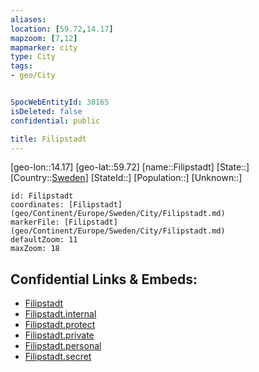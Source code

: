 ```yaml
---
aliases: 
location: [59.72,14.17]
mapzoom: [7,12] 
mapmarker: city 
type: City
tags:
- geo/City


SpocWebEntityId: 30165
isDeleted: false
confidential: public

title: Filipstadt
---
```

[geo-lon::14.17]
[geo-lat::59.72]
[name::Filipstadt]
[State::]
[Country::[Sweden](geo/Continent/Europe/Sweden.md)]
[StateId::]
[Population::]
[Unknown::]


```leaflet
id: Filipstadt
coordinates: [Filipstadt](geo/Continent/Europe/Sweden/City/Filipstadt.md)
markerFile: [Filipstadt](geo/Continent/Europe/Sweden/City/Filipstadt.md)
defaultZoom: 11 
maxZoom: 18
```


## Confidential Links & Embeds: 
- [Filipstadt](../../../../../../_public/geo/Continent/Europe/Sweden/City/Filipstadt.md) 
- [Filipstadt.internal](../../../../../../_internal/geo/Continent/Europe/Sweden/City/Filipstadt.internal.md) 
- [Filipstadt.protect](../../../../../../_protect/geo/Continent/Europe/Sweden/City/Filipstadt.protect.md) 
- [Filipstadt.private](../../../../../../_private/geo/Continent/Europe/Sweden/City/Filipstadt.private.md) 
- [Filipstadt.personal](../../../../../../_personal/geo/Continent/Europe/Sweden/City/Filipstadt.personal.md) 
- [Filipstadt.secret](../../../../../../_secret/geo/Continent/Europe/Sweden/City/Filipstadt.secret.md) 
